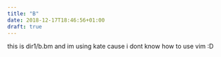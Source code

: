 ```yaml
---
title: "B"
date: 2018-12-17T18:46:56+01:00
draft: true
---
```


this is dir1/b.bm and im using kate cause i dont know how to use vim :D
